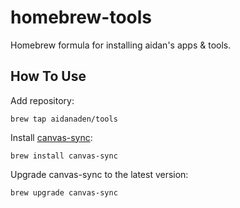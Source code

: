 # homebrew-tools

Homebrew formula for installing aidan's apps & tools.

## How To Use

Add repository:

```
brew tap aidanaden/tools
```

Install [canvas-sync](https://github.com/aidanaden/canvas-sync):

```
brew install canvas-sync
```

Upgrade canvas-sync to the latest version:

```
brew upgrade canvas-sync
```